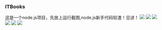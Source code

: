 ### ITBooks

这是一个node.js项目，先放上运行截图,node.js新手代码较渣！见谅！
![](http://upload-images.jianshu.io/upload_images/73306-10d9ac1cf0920c1f.png?imageMogr2/auto-orient/strip%7CimageView2/2/w/1240)
![](http://upload-images.jianshu.io/upload_images/73306-6b0bb338be107ce0.png?imageMogr2/auto-orient/strip%7CimageView2/2/w/1240)
![](http://upload-images.jianshu.io/upload_images/73306-7249faab9348d778.png?imageMogr2/auto-orient/strip%7CimageView2/2/w/1240)
![](http://upload-images.jianshu.io/upload_images/73306-7fbfa1fa06c60993.png?imageMogr2/auto-orient/strip%7CimageView2/2/w/1240)
![](http://upload-images.jianshu.io/upload_images/73306-a23880474357c6aa.png?imageMogr2/auto-orient/strip%7CimageView2/2/w/1240)
![](http://upload-images.jianshu.io/upload_images/73306-f48f163e2ee410dd.png?imageMogr2/auto-orient/strip%7CimageView2/2/w/1240)